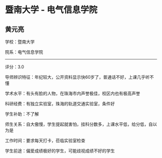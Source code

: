 # 暨南大学 - 电气信息学院

## 黄元亮

学校：暨南大学

院系：电气信息学院

* * *

评分：3.0

导师辨识特征：年纪较大，公开资料显示快60岁了，普通话不好，上课几乎听不懂

学术水平：有头有脸的人物，在珠海市内声誉极佳，校区内也有极高声誉

科研经费：有独立实验室，珠海的轨道交通实验室，条件好

学生补助：不了解

师生关系：自大傲慢，学生提起就害怕，挂科分数多，上课水平低，给分低，自以为是

工作时间：要求每天打卡，莅临实验室检查

学生前途：偏爱成绩极好的学生，可能歧视成绩不好的学生